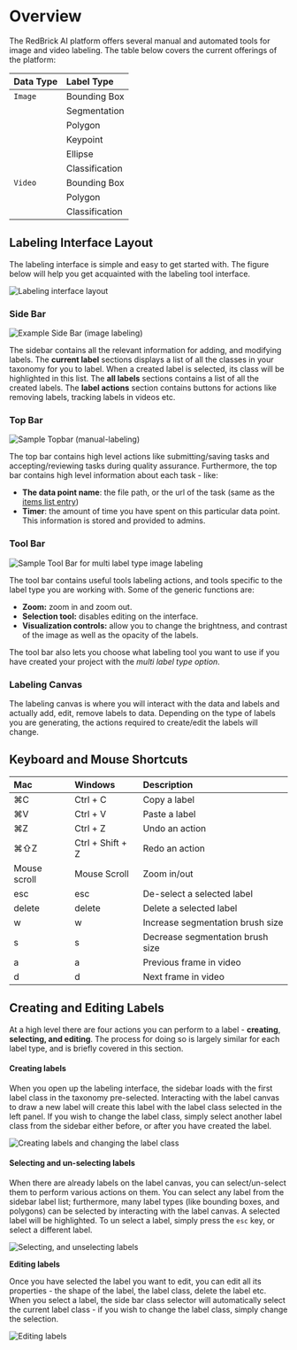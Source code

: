 # Overview

The RedBrick AI platform offers several manual and automated tools for image and video labeling. The table below covers the current offerings of the platform:

| Data Type | Label Type |
| :--- | :--- |
| `Image` | Bounding Box |
|  | Segmentation |
|  | Polygon |
|  | Keypoint |
|  | Ellipse |
|  | Classification |
| `Video` | Bounding Box |
|  | Polygon |
|  | Classification |

## Labeling Interface Layout

The labeling interface is simple and easy to get started with. The figure below will help you get acquainted with the labeling tool interface. 

![Labeling interface layout](../.gitbook/assets/label-page.svg)

### Side Bar

![Example Side Bar \(image labeling\)](../.gitbook/assets/app.redbrickai.com_f5924ece-e355-48d2-8f9d-064c3440cef3_projects_287c2e7b-2c57-4489-8e0e-e332826ea940_tool_label_taskid-e575a0a1-7a18-4162-91d5-1a44b370fe3c-2x.png)

The sidebar contains all the relevant information for adding, and modifying labels. The **current label** sections displays a list of all the classes in your taxonomy for you to label. When a created label is selected, its class will be highlighted in this list. The **all labels** sections contains a list of all the created labels. The **label actions** section contains buttons for actions like removing labels, tracking labels in videos etc.

### **Top Bar**

![Sample Topbar \(manual-labeling\)](../.gitbook/assets/app.redbrickai.com_f5924ece-e355-48d2-8f9d-064c3440cef3_projects_287c2e7b-2c57-4489-8e0e-e332826ea940_tool_label_taskid-e575a0a1-7a18-4162-91d5-1a44b370fe3c-1-2x.png)

The top bar contains high level actions like submitting/saving tasks and accepting/reviewing tasks during quality assurance. Furthermore, the top bar contains high level information about each task - like: 

* **The data point name**: the file path, or the url of the task \(same as the [items list entry](../data-warehouse-1/preparing-your-data.md#prepare-your-items-list)\)
* **Timer**: the amount of time you have spent on this particular data point. This information is stored and provided to admins. 



### **Tool Bar**

![Sample Tool Bar for multi label type image labeling](../.gitbook/assets/app.redbrickai.com_f5924ece-e355-48d2-8f9d-064c3440cef3_projects_287c2e7b-2c57-4489-8e0e-e332826ea940_tool_label_taskid-e575a0a1-7a18-4162-91d5-1a44b370fe3c-2-2x.png)

The tool bar contains useful tools labeling actions, and tools specific to the label type you are working with. Some of the generic functions are:

* **Zoom:** zoom in and zoom out.
* **Selection tool:** disables editing on the interface. 
* **Visualization controls:** allow you to change the brightness, and contrast of the image as well as the opacity of the labels.

The tool bar also lets you choose what labeling tool you want to use if you have created your project with the _multi label type option_. 

### **Labeling Canvas**

The labeling canvas is where you will interact with the data and labels and actually add, edit, remove labels to data. Depending on the type of labels you are generating, the actions required to create/edit the labels will change. 

## Keyboard and Mouse Shortcuts 

| Mac | Windows | Description |
| :--- | :--- | :--- |
| ⌘C | Ctrl + C | Copy a label |
| ⌘V | Ctrl + V | Paste a label |
| ⌘Z | Ctrl + Z | Undo an action |
| ⌘⇧Z | Ctrl + Shift + Z | Redo an action |
| Mouse scroll | Mouse Scroll | Zoom in/out |
| esc | esc | De-select a selected label |
| delete | delete | Delete a selected label |
| w | w | Increase segmentation brush size |
| s | s | Decrease segmentation brush size |
| a | a | Previous frame in video |
| d | d | Next frame in video |

## Creating and Editing Labels

At a high level there are four actions you can perform to a label - **creating**, **selecting, and editing**.  The process for doing so is largely similar for each label type, and is briefly covered in this section. 

#### Creating labels

When you open up the labeling interface, the sidebar loads with the first label class in the taxonomy pre-selected. Interacting with the label canvas to draw a new label will create this label with the label class selected in the left panel. If you wish to change the label class, simply select another label class from the sidebar either before, or after you have created the label. 

![Creating labels and changing the label class](../.gitbook/assets/ezgif.com-gif-maker-2-.gif)

#### Selecting and un-selecting labels

When there are already labels on the label canvas, you can select/un-select them to perform various actions on them. You can select any label from the sidebar label list; furthermore, many label types \(like bounding boxes, and polygons\) can be selected by interacting with the label canvas. A selected label will be highlighted. To un select a label, simply press the `esc` key, or select a different label. 

![Selecting, and unselecting labels](../.gitbook/assets/ezgif.com-gif-maker-7-.gif)

**Editing labels**

Once you have selected the label you want to edit, you can edit all its properties - the shape of the label, the label class, delete the label etc. When you select a label, the side bar class selector will automatically select the current label class - if you wish to change the label class, simply change the selection.

![Editing labels](../.gitbook/assets/ezgif.com-gif-maker-8-.gif)

